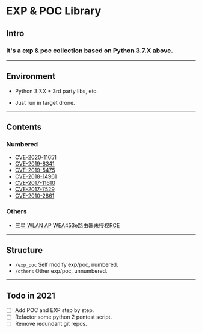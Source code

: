 # EXP & POC Library

## Intro

### It's a exp & poc collection based on Python 3.7.X above.

---

## Environment

- Python 3.7.X + 3rd party libs, etc.

- Just run in target drone.

---

## Contents

### Numbered

- [CVE-2020-11651](/exp_poc/CVE-2020-11651/CVE-2020-11651.md)
- [CVE-2019-8341](/exp_poc/CVE-2019-8341/CVE-2019-8341.md)
- [CVE-2019-5475](/exp_poc/CVE-2019-5475/CVE-2019-5475.md)
- [CVE-2018-14961](/exp_poc/CVE-2018-14961/CVE-2018-14961.md)
- [CVE-2017-11610](/exp_poc/CVE-2017-11610/CVE-2017-11610.md)
- [CVE-2017-7529](/exp_poc/CVE-2017-7529/CVE-2017-7529.md)
- [CVE-2010-2861](/exp_poc/CVE-2010-2861/CVE-2010-2861.md)

### Others

- [三星 WLAN AP WEA453e路由器未授权RCE](/others/Samsung_Router_WLAN_AP_WEA453e/Samsung_Router_WLAN_AP_WEA453e.md)

---

## Structure

- `/exp_poc`    Self modify exp/poc, numbered.
- `/others`     Other exp/poc, unnumbered.

---

## Todo in 2021

- [ ] Add POC and EXP step by step.
- [ ] Refactor some python 2 pentest script.
- [ ] Remove redundant git repos.
